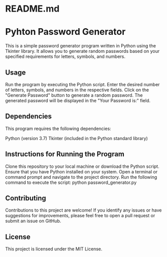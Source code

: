 # README.md
# Pyhton Password Generator
This is a simple password generator program written in Python using the Tkinter library. It allows you to generate random passwords based on your specified requirements for letters, symbols, and numbers.

## Usage
Run the program by executing the Python script.
Enter the desired number of letters, symbols, and numbers in the respective fields.
Click on the "Generate Password" button to generate a random password.
The generated password will be displayed in the "Your Password is:" field.

## Dependencies
This program requires the following dependencies:

Python (version 3.7)
Tkinter (included in the Python standard library)

## Instructions for Running the Program
Clone this repository to your local machine or download the Python script.
Ensure that you have Python installed on your system.
Open a terminal or command prompt and navigate to the project directory.
Run the following command to execute the script:
python password_generator.py

## Contributing
Contributions to this project are welcome! If you identify any issues or have suggestions for improvements, please feel free to open a pull request or submit an issue on GitHub.

## License
This project is licensed under the MIT License.
